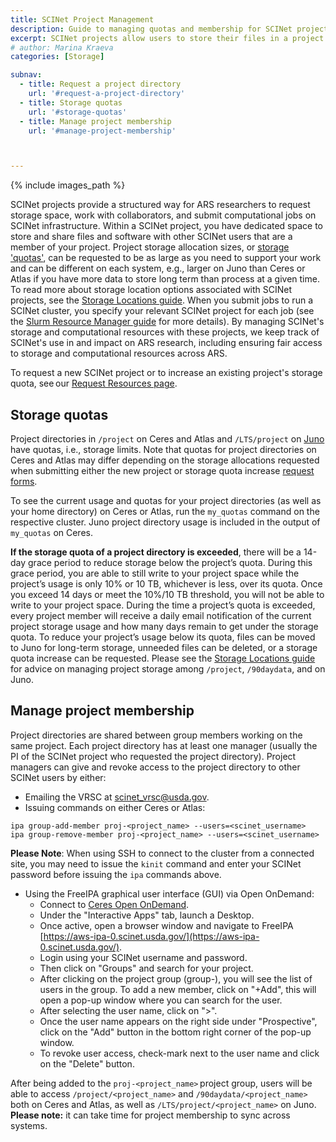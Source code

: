 ```yaml
---
title: SCINet Project Management
description: Guide to managing quotas and membership for SCINet projects
excerpt: SCINet projects allow users to store their files in a project directory that has a requested storage quota and that is accessible to other SCINet users in the project. This guide describes how to manage a project's storage quotas and how to add or remove users from a project.
# author: Marina Kraeva
categories: [Storage]

subnav:
  - title: Request a project directory
    url: '#request-a-project-directory'
  - title: Storage quotas
    url: '#storage-quotas'
  - title: Manage project membership
    url: '#manage-project-membership'



---
```


{% include images_path %}

SCINet projects provide a structured way for ARS researchers to request storage space, work with collaborators, and submit computational jobs on SCINet infrastructure. Within a SCINet project, you have dedicated space to store and share files and software with other SCINet users that are a member of your project. Project storage allocation sizes, or [storage 'quotas'](#storage-quotas), can be requested to be as large as you need to support your work and can be different on each system, e.g., larger on Juno than Ceres or Atlas if you have more data to store long term than process at a given time. To read more about storage location options associated with SCINet projects, see the [Storage Locations guide](/guides/data/storage). When you submit jobs to run a SCINet cluster, you specify your relevant SCINet project for each job (see the [Slurm Resource Manager guide](/guides/use/slurm#slurm-accounts) for more details). By managing SCINet's storage and computational resources with these projects, we keep track of SCINet's use in and impact on ARS research, including ensuring fair access to storage and computational resources across ARS.

To request a new SCINet project or to increase an existing project's storage quota, see our [Request Resources page](/support/request#project-request).


## Storage quotas

Project directories in `/project` on Ceres and Atlas and `/LTS/project` on [Juno](/guides/data/storage#juno-permanent-storage) have quotas, i.e., storage limits.  Note that quotas for project directories on Ceres and Atlas may differ depending on the storage allocations requested when submitting either the new project or storage quota increase [request forms](/support/request#project-request). 

To see the current usage and quotas for your project directories (as well as your home directory) on Ceres or Atlas, run the `my_quotas` command on the respective cluster. Juno project directory usage is included in the output of `my_quotas` on Ceres.  

**If the storage quota of a project directory is exceeded**, there will be a 14-day grace period to reduce storage below the project’s quota. During this grace period, you are able to still write to your project space while the project’s usage is only 10% or 10 TB, whichever is less, over its quota. Once you exceed 14 days or meet the 10%/10 TB threshold, you will not be able to write to your project space. During the time a project’s quota is exceeded, every project member will receive a daily email notification of the current project storage usage and how many days remain to get under the storage quota. To reduce your project’s usage below its quota, files can be moved to Juno for long-term storage, unneeded files can be deleted, or a storage quota increase can be requested. Please see the [Storage Locations guide](/guides/data/storage) for advice on managing project storage among `/project`, `/90daydata`, and on Juno.

## Manage project membership

Project directories are shared between group members working on the same project. Each project directory has at least one manager (usually the PI of the SCINet project who requested the project directory). Project managers can give and revoke access to the project directory to other SCINet users by either:

* Emailing the VRSC at scinet_vrsc@usda.gov.
* Issuing commands on either Ceres or Atlas:  
```
ipa group-add-member proj-<project_name> --users=<scinet_username>  
ipa group-remove-member proj-<project_name> --users=<scinet_username>  
```
**Please Note**: When using SSH to connect to the cluster from a connected site, you may need to issue the `kinit` command and enter your SCINet password before issuing the `ipa` commands above.

* Using the FreeIPA graphical user interface (GUI) via Open OnDemand:
  * Connect to [Ceres Open OnDemand](http://ceres-ood.scinet.usda.gov/). 
  * Under the "Interactive Apps" tab, launch a Desktop. 
  * Once active, open a browser window and navigate to FreeIPA [https://aws-ipa-0.scinet.usda.gov/](https://aws-ipa-0.scinet.usda.gov/). 
  * Login using your SCINet username and password. 
  * Then click on "Groups" and search for your project. 
  * After clicking on the project group (group-), you will see the list of users in the group. To add a new member, click on "+Add", this will open a pop-up window where you can search for the user. 
  * After selecting the user name, click on ">". 
  * Once the user name appears on the right side under "Prospective", click on the "Add" button in the bottom right corner of the pop-up window. 
  * To revoke user access, check-mark next to the user name and click on the "Delete" button.  

After being added to the `proj-<project_name>` project group, users will be able to access `/project/<project_name>` and `/90daydata/<project_name>` both on Ceres and Atlas, as well as `/LTS/project/<project_name>` on Juno. **Please note:** it can take time for project membership to sync across systems. 




